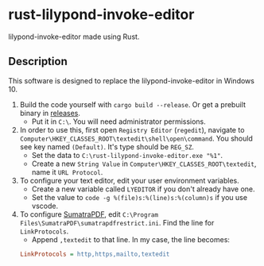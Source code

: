 # rust-lilypond-invoke-editor
lilypond-invoke-editor made using Rust.

## Description

This software is designed to replace the lilypond-invoke-editor in Windows 10.

1. Build the code yourself with `cargo build --release`. Or get a prebuilt binary in [releases](https://github.com/Apostolique/rust-lilypond-invoke-editor/releases).
   - Put it in `C:\`. You will need administrator permissions.
2. In order to use this, first open `Registry Editor` (`regedit`), navigate to `Computer\HKEY_CLASSES_ROOT\textedit\shell\open\command`. You should see key named `(Default)`. It's type should be `REG_SZ`.
   - Set the data to `C:\rust-lilypond-invoke-editor.exe "%1"`.
   - Create a new `String Value` in `Computer\HKEY_CLASSES_ROOT\textedit`, name it `URL Protocol`.
3. To configure your text editor, edit your user environment variables.
   - Create a new variable called `LYEDITOR` if you don't already have one.
   - Set the value to `code -g %(file)s:%(line)s:%(column)s` if you use vscode.
4. To configure [SumatraPDF](https://github.com/sumatrapdfreader/sumatrapdf), edit `C:\Program Files\SumatraPDF\sumatrapdfrestrict.ini`. Find the line for `LinkProtocols`.
   - Append `,textedit` to that line. In my case, the line becomes:
   ```ini
   LinkProtocols = http,https,mailto,textedit
   ```
